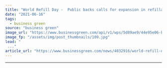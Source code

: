 ```yaml
---
title: "World Refill Day -  Public backs calls for expansion in refillable products"
date: "2021-06-16"
tags: 
  - business green
source: "business green"
image_url: "https://www.businessgreen.com/api/v1/wps/5d89ae9/44e95e06-b586-4148-a905-3e1674c962ed/2/Asda-Middleton-2-185x114.jpg"
image_fp: "/assets/img/post_thumbnails/109.jpg"
lead: "
 ..."
article_url: "https://www.businessgreen.com/news/4032916/world-refill-day-public-backs-calls-expansion-refillable-products"
---
```


---
